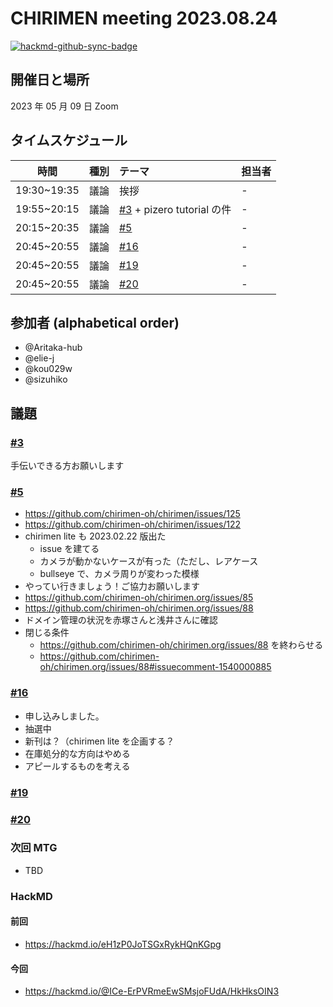 # CHIRIMEN meeting 2023.08.24

[![hackmd-github-sync-badge](https://hackmd.io/-O2Gu3BbQhOz8nF-AOk4Ng/badge)](https://hackmd.io/-O2Gu3BbQhOz8nF-AOk4Ng)

## 開催日と場所

2023 年 05 月 09 日 Zoom

## タイムスケジュール

|    時間     | 種別 | テーマ                                                                       | 担当者 |
| :---------: | :--: | :--------------------------------------------------------------------------- | :----- |
| 19:30~19:35 | 議論 | 挨拶                                                                         | -      |
| 19:55~20:15 | 議論 | [#3](https://github.com/chirimen-oh/meeting/issues/3) + pizero tutorial の件 | -      |
| 20:15~20:35 | 議論 | [#5](https://github.com/chirimen-oh/meeting/issues/5)                        | -      |
| 20:45~20:55 | 議論 | [#16](https://github.com/chirimen-oh/meeting/issues/16)                      | -      |
| 20:45~20:55 | 議論 | [#19](https://github.com/chirimen-oh/meeting/issues/19)                      | -      |
| 20:45~20:55 | 議論 | [#20](https://github.com/chirimen-oh/meeting/issues/20)                      | -      |

## 参加者 (alphabetical order)

- @Aritaka-hub
- @elie-j
- @kou029w
- @sizuhiko

## 議題

### [#3](https://github.com/chirimen-oh/meeting/issues/3)

手伝いできる方お願いします

### [#5](https://github.com/chirimen-oh/meeting/issues/5)

- https://github.com/chirimen-oh/chirimen/issues/125
- https://github.com/chirimen-oh/chirimen/issues/122
- chirimen lite も 2023.02.22 版出た
  - issue を建てる
  - カメラが動かないケースが有った（ただし、レアケース
  - bullseye で、カメラ周りが変わった模様
- やってい行きましょう！ご協力お願いします
- https://github.com/chirimen-oh/chirimen.org/issues/85
- https://github.com/chirimen-oh/chirimen.org/issues/88
- ドメイン管理の状況を赤塚さんと浅井さんに確認
- 閉じる条件
  - https://github.com/chirimen-oh/chirimen.org/issues/88 を終わらせる
  - https://github.com/chirimen-oh/chirimen.org/issues/88#issuecomment-1540000885

### [#16](https://github.com/chirimen-oh/meeting/issues/16)

- 申し込みしました。
- 抽選中
- 新刊は？（chirimen lite を企画する？
- 在庫処分的な方向はやめる
- アピールするものを考える

### [#19](https://github.com/chirimen-oh/meeting/issues/19)

### [#20](https://github.com/chirimen-oh/meeting/issues/20)

### 次回 MTG

- TBD

### HackMD

#### 前回

- https://hackmd.io/eH1zP0JoTSGxRykHQnKGpg

#### 今回

- https://hackmd.io/@ICe-ErPVRmeEwSMsjoFUdA/HkHksOIN3
